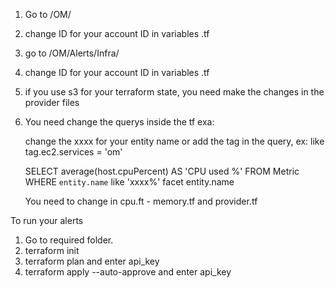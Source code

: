 1. Go to /OM/
2. change ID for your account ID in variables .tf
3.  go to /OM/Alerts/Infra/
4. change ID for your account ID in variables .tf
5. if you use s3 for your terraform state, you need make the changes in the provider files
6. You need change the querys inside the tf  exa:
    
    change the xxxx for your entity name or add the tag in the query, ex: like tag.ec2.services = 'om'

    SELECT average(host.cpuPercent) AS 'CPU used %' FROM Metric WHERE `entity.name` like 'xxxx%' facet entity.name

     You need to change in cpu.ft - memory.tf and provider.tf


To run your alerts 

   1. Go to required folder.
   2. terraform init
   3. terraform plan and enter api_key     
   4. terraform apply --auto-approve and enter api_key
